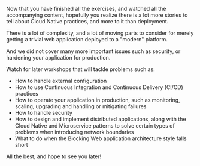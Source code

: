Now that you have finished all the exercises,
and watched all the accompanying content,
hopefully you realize there is a lot more stories to tell about Cloud
Native practices,
and more to it than deployment.

There is a lot of complexity,
and a lot of moving parts to consider for merely getting a trivial
web application deployed to a "modern" platform.

And we did not cover many more important issues such as security,
or hardening your application for production.

Watch for later workshops that will tackle problems such as:

-   How to handle external configuration
-   How to use Continuous Integration and Continuous Delivery (CI/CD) practices
-   How to operate your application in production, such as monitoring,
    scaling, upgrading and handling or mitigating failures
-   How to handle security
-   How to design and implement distributed applications,
    along with the Cloud Native and Microservice patterns to solve
    certain types of problems when introducing network boundaries
-   What to do when the Blocking Web application architecture style
    falls short

All the best,
and hope to see you later!
